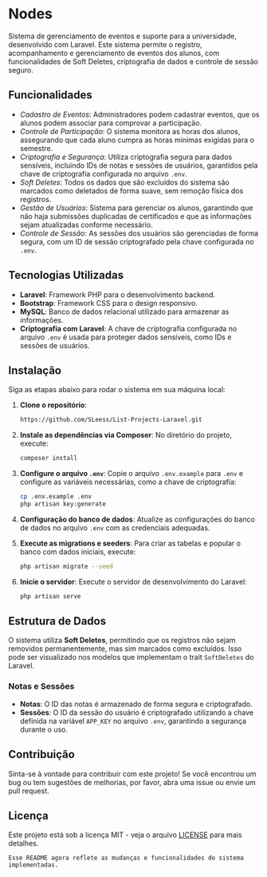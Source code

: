 # Nodes


Sistema de gerenciamento de eventos e suporte para a universidade, desenvolvido com Laravel. Este sistema permite o registro, acompanhamento e gerenciamento de eventos dos alunos, com funcionalidades de Soft Deletes, criptografia de dados e controle de sessão seguro.

## Funcionalidades

- *Cadastro de Eventos*: Administradores podem cadastrar eventos, que os alunos podem associar para comprovar a participação.
- *Controle de Participação*: O sistema monitora as horas dos alunos, assegurando que cada aluno cumpra as horas mínimas exigidas para o semestre.
- *Criptografia e Segurança*: Utiliza criptografia segura para dados sensíveis, incluindo IDs de notas e sessões de usuários, garantidos pela chave de criptografia configurada no arquivo `.env`.
- *Soft Deletes*: Todos os dados que são excluídos do sistema são marcados como deletados de forma suave, sem remoção física dos registros.
- *Gestão de Usuários*: Sistema para gerenciar os alunos, garantindo que não haja submissões duplicadas de certificados e que as informações sejam atualizadas conforme necessário.
- *Controle de Sessão*: As sessões dos usuários são gerenciadas de forma segura, com um ID de sessão criptografado pela chave configurada no `.env`.

## Tecnologias Utilizadas

- **Laravel**: Framework PHP para o desenvolvimento backend.
- **Bootstrap**: Framework CSS para o design responsivo.
- **MySQL**: Banco de dados relacional utilizado para armazenar as informações.
- **Criptografia com Laravel**: A chave de criptografia configurada no arquivo `.env` é usada para proteger dados sensíveis, como IDs e sessões de usuários.

## Instalação

Siga as etapas abaixo para rodar o sistema em sua máquina local:

1. **Clone o repositório**:
   ```bash
   https://github.com/SLeess/List-Projects-Laravel.git
   ```

2. **Instale as dependências via Composer**:
   No diretório do projeto, execute:
   ```bash
   composer install
   ```

3. **Configure o arquivo `.env`**:
   Copie o arquivo `.env.example` para `.env` e configure as variáveis necessárias, como a chave de criptografia:
   ```bash
   cp .env.example .env
   php artisan key:generate
   ```

4. **Configuração do banco de dados**:
   Atualize as configurações do banco de dados no arquivo `.env` com as credenciais adequadas.

5. **Execute as migrations e seeders**:
   Para criar as tabelas e popular o banco com dados iniciais, execute:
   ```bash
   php artisan migrate --seed
   ```

6. **Inicie o servidor**:
   Execute o servidor de desenvolvimento do Laravel:
   ```bash
   php artisan serve
   ```

## Estrutura de Dados

O sistema utiliza **Soft Deletes**, permitindo que os registros não sejam removidos permanentemente, mas sim marcados como excluídos. Isso pode ser visualizado nos modelos que implementam o trait `SoftDeletes` do Laravel.

### Notas e Sessões

- **Notas**: O ID das notas é armazenado de forma segura e criptografado.
- **Sessões**: O ID da sessão do usuário é criptografado utilizando a chave definida na variável `APP_KEY` no arquivo `.env`, garantindo a segurança durante o uso.

## Contribuição

Sinta-se à vontade para contribuir com este projeto! Se você encontrou um bug ou tem sugestões de melhorias, por favor, abra uma issue ou envie um pull request.

## Licença

Este projeto está sob a licença MIT - veja o arquivo [LICENSE](LICENSE) para mais detalhes.
```
Esse README agora reflete as mudanças e funcionalidades do sistema implementadas.
